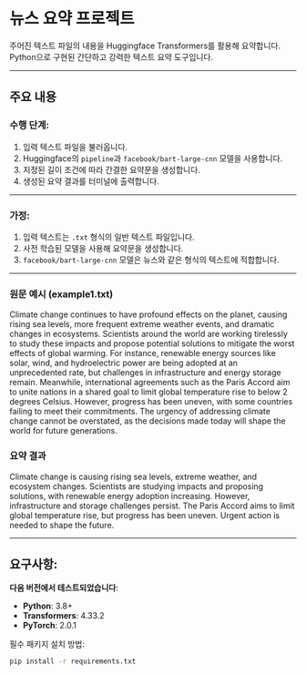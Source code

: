 # 뉴스 요약 프로젝트

주어진 텍스트 파일의 내용을 Huggingface Transformers를 활용해 요약합니다.  
Python으로 구현된 간단하고 강력한 텍스트 요약 도구입니다.

---

## 주요 내용

### 수행 단계:
1. 입력 텍스트 파일을 불러옵니다.
2. Huggingface의 `pipeline`과 `facebook/bart-large-cnn` 모델을 사용합니다.
3. 지정된 길이 조건에 따라 간결한 요약문을 생성합니다.
4. 생성된 요약 결과를 터미널에 출력합니다.

---

### 가정:
1. 입력 텍스트는 `.txt` 형식의 일반 텍스트 파일입니다.
2. 사전 학습된 모델을 사용해 요약문을 생성합니다.
3. `facebook/bart-large-cnn` 모델은 뉴스와 같은 형식의 텍스트에 적합합니다.

---

### 원문 예시 (example1.txt)
Climate change continues to have profound effects on the planet, causing rising sea levels, more frequent extreme weather events, and dramatic changes in ecosystems. Scientists around the world are working tirelessly to study these impacts and propose potential solutions to mitigate the worst effects of global warming. For instance, renewable energy sources like solar, wind, and hydroelectric power are being adopted at an unprecedented rate, but challenges in infrastructure and energy storage remain. Meanwhile, international agreements such as the Paris Accord aim to unite nations in a shared goal to limit global temperature rise to below 2 degrees Celsius. However, progress has been uneven, with some countries failing to meet their commitments. The urgency of addressing climate change cannot be overstated, as the decisions made today will shape the world for future generations.

### 요약 결과
Climate change is causing rising sea levels, extreme weather, and ecosystem changes. Scientists are studying impacts and proposing solutions, with renewable energy adoption increasing. However, infrastructure and storage challenges persist. The Paris Accord aims to limit global temperature rise, but progress has been uneven. Urgent action is needed to shape the future.

---

## 요구사항:
**다음 버전에서 테스트되었습니다**:
- **Python**: 3.8+
- **Transformers**: 4.33.2
- **PyTorch**: 2.0.1

필수 패키지 설치 방법:
```bash
pip install -r requirements.txt

